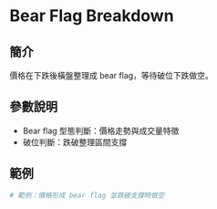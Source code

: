 # Bear Flag Breakdown

## 簡介
價格在下跌後橫盤整理成 bear flag，等待破位下跌做空。

## 參數說明
- Bear flag 型態判斷：價格走勢與成交量特徵
- 破位判斷：跌破整理區間支撐

## 範例
```python
# 範例：價格形成 bear flag 並跌破支撐時做空